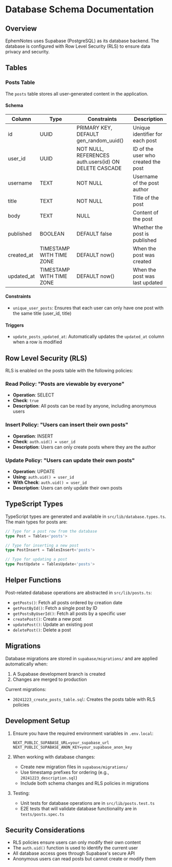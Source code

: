 # Database Schema Documentation

## Overview

EphemNotes uses Supabase (PostgreSQL) as its database backend. The database is configured with Row Level Security (RLS) to ensure data privacy and security.

## Tables

### Posts Table

The `posts` table stores all user-generated content in the application.

#### Schema

| Column | Type | Constraints | Description |
|--------|------|-------------|-------------|
| id | UUID | PRIMARY KEY, DEFAULT gen_random_uuid() | Unique identifier for each post |
| user_id | UUID | NOT NULL, REFERENCES auth.users(id) ON DELETE CASCADE | ID of the user who created the post |
| username | TEXT | NOT NULL | Username of the post author |
| title | TEXT | NOT NULL | Title of the post |
| body | TEXT | NULL | Content of the post |
| published | BOOLEAN | DEFAULT false | Whether the post is published |
| created_at | TIMESTAMP WITH TIME ZONE | DEFAULT now() | When the post was created |
| updated_at | TIMESTAMP WITH TIME ZONE | DEFAULT now() | When the post was last updated |

#### Constraints

- `unique_user_posts`: Ensures that each user can only have one post with the same title (user_id, title)

#### Triggers

- `update_posts_updated_at`: Automatically updates the `updated_at` column when a row is modified

## Row Level Security (RLS)

RLS is enabled on the posts table with the following policies:

### Read Policy: "Posts are viewable by everyone"
- **Operation**: SELECT
- **Check**: `true`
- **Description**: All posts can be read by anyone, including anonymous users

### Insert Policy: "Users can insert their own posts"
- **Operation**: INSERT
- **Check**: `auth.uid() = user_id`
- **Description**: Users can only create posts where they are the author

### Update Policy: "Users can update their own posts"
- **Operation**: UPDATE
- **Using**: `auth.uid() = user_id`
- **With Check**: `auth.uid() = user_id`
- **Description**: Users can only update their own posts

## TypeScript Types

TypeScript types are generated and available in `src/lib/database.types.ts`. The main types for posts are:

```typescript
// Type for a post row from the database
type Post = Tables<'posts'>

// Type for inserting a new post
type PostInsert = TablesInsert<'posts'>

// Type for updating a post
type PostUpdate = TablesUpdate<'posts'>
```

## Helper Functions

Post-related database operations are abstracted in `src/lib/posts.ts`:

- `getPosts()`: Fetch all posts ordered by creation date
- `getPostById()`: Fetch a single post by ID
- `getPostsByUserId()`: Fetch all posts by a specific user
- `createPost()`: Create a new post
- `updatePost()`: Update an existing post
- `deletePost()`: Delete a post

## Migrations

Database migrations are stored in `supabase/migrations/` and are applied automatically when:
1. A Supabase development branch is created
2. Changes are merged to production

Current migrations:
- `20241223_create_posts_table.sql`: Creates the posts table with RLS policies

## Development Setup

1. Ensure you have the required environment variables in `.env.local`:
   ```
   NEXT_PUBLIC_SUPABASE_URL=your_supabase_url
   NEXT_PUBLIC_SUPABASE_ANON_KEY=your_supabase_anon_key
   ```

2. When working with database changes:
   - Create new migration files in `supabase/migrations/`
   - Use timestamp prefixes for ordering (e.g., `20241223_description.sql`)
   - Include both schema changes and RLS policies in migrations

3. Testing:
   - Unit tests for database operations are in `src/lib/posts.test.ts`
   - E2E tests that will validate database functionality are in `tests/posts.spec.ts`

## Security Considerations

- RLS policies ensure users can only modify their own content
- The `auth.uid()` function is used to identify the current user
- All database access goes through Supabase's secure API
- Anonymous users can read posts but cannot create or modify them